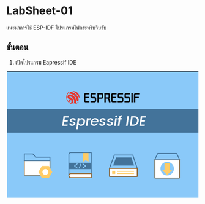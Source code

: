# LabSheet-01
แนะนำการใช้ ESP-IDF โปรแกรมไฟกระพริบวิบวับ

## ขั้นตอน
1. เปิดโปรแกรม Eapressif IDE

<p align="center">
<img  src="Images/ESP-IDF-Splash-screen.png" alt="ESP-IDF-Splash-screen.png" style="width:500px;" >
</p>



